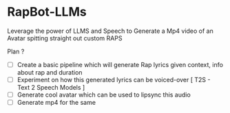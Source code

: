 # RapBot-LLMs
Leverage the power of LLMS and Speech to Generate a Mp4 video of an Avatar spitting straight out custom RAPS


Plan ? 
- [ ] Create a basic pipeline which will generate Rap lyrics given context, info about rap and duration
- [ ] Experiment on how this generated lyrics can be voiced-over [ T2S - Text 2 Speech Models ]
- [ ] Generate cool avatar which can be used to lipsync this audio
- [ ] Generate mp4 for the same 
